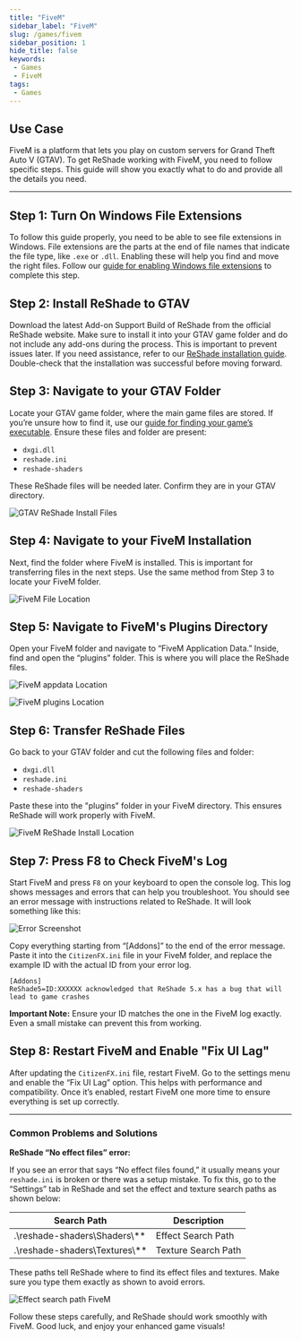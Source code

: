 ```yaml
---
title: "FiveM"
sidebar_label: "FiveM"
slug: /games/fivem
sidebar_position: 1
hide_title: false
keywords: 
 - Games
 - FiveM
tags:
 - Games
---
```


## Use Case
FiveM is a platform that lets you play on custom servers for Grand Theft Auto V (GTAV). To get ReShade working with FiveM, you need to follow specific steps. This guide will show you exactly what to do and provide all the details you need.

---

## Step 1: Turn On Windows File Extensions

To follow this guide properly, you need to be able to see file extensions in Windows. File extensions are the parts at the end of file names that indicate the file type, like `.exe` or `.dll`. Enabling these will help you find and move the right files. Follow our [guide for enabling Windows file extensions](../additionalguides/01enablefileextensions) to complete this step.

## Step 2: Install ReShade to GTAV

Download the latest Add-on Support Build of ReShade from the official ReShade website. Make sure to install it into your GTAV game folder and do not include any add-ons during the process. This is important to prevent issues later. If you need assistance, refer to our [ReShade installation guide](../reshade/installing/01reshadesetuptool). Double-check that the installation was successful before moving forward.

## Step 3: Navigate to your GTAV Folder

Locate your GTAV game folder, where the main game files are stored. If you’re unsure how to find it, use our [guide for finding your game’s executable](../additionalguides/03findgameexecutable). Ensure these files and folder are present:

- `dxgi.dll`
- `reshade.ini`
- `reshade-shaders`

These ReShade files will be needed later. Confirm they are in your GTAV directory.

![GTAV ReShade Install Files](./images/fivem-gtav-reshade-files.webp)

## Step 4: Navigate to your FiveM Installation

Next, find the folder where FiveM is installed. This is important for transferring files in the next steps. Use the same method from Step 3 to locate your FiveM folder.

![FiveM File Location](./images/fivem-file-location.webp)

## Step 5: Navigate to FiveM's Plugins Directory

Open your FiveM folder and navigate to “FiveM Application Data.” Inside, find and open the “plugins” folder. This is where you will place the ReShade files.

![FiveM appdata Location](./images/fivem-appdata-location.webp)

![FiveM plugins Location](./images/fivem-plugins-location.webp)

## Step 6: Transfer ReShade Files

Go back to your GTAV folder and cut the following files and folder:

- `dxgi.dll`
- `reshade.ini`
- `reshade-shaders`

Paste these into the "plugins" folder in your FiveM directory. This ensures ReShade will work properly with FiveM.

![FiveM ReShade Install Location](./images/fivem-reshade-install-location.webp)

## Step 7: Press F8 to Check FiveM's Log

Start FiveM and press `F8` on your keyboard to open the console log. This log shows messages and errors that can help you troubleshoot. You should see an error message with instructions related to ReShade. It will look something like this:

![Error Screenshot](./images/fivem-reshade-error.webp)

Copy everything starting from “[Addons]” to the end of the error message. Paste it into the `CitizenFX.ini` file in your FiveM folder, and replace the example ID with the actual ID from your error log.

```
[Addons]
ReShade5=ID:XXXXXX acknowledged that ReShade 5.x has a bug that will lead to game crashes
```

**Important Note:** Ensure your ID matches the one in the FiveM log exactly. Even a small mistake can prevent this from working.

## Step 8: Restart FiveM and Enable "Fix UI Lag"

After updating the `CitizenFX.ini` file, restart FiveM. Go to the settings menu and enable the “Fix UI Lag” option. This helps with performance and compatibility. Once it’s enabled, restart FiveM one more time to ensure everything is set up correctly.

---

### Common Problems and Solutions

**ReShade “No effect files” error:**

If you see an error that says “No effect files found,” it usually means your `reshade.ini` is broken or there was a setup mistake. To fix this, go to the “Settings” tab in ReShade and set the effect and texture search paths as shown below:

| Search Path                    | Description                |
|--------------------------------|----------------------------|
| .\reshade-shaders\Shaders\\**  | Effect Search Path         |
| .\reshade-shaders\Textures\\** | Texture Search Path        |

These paths tell ReShade where to find its effect files and textures. Make sure you type them exactly as shown to avoid errors.

![Effect search path FiveM](./images/fivem-no-effects.webp)

Follow these steps carefully, and ReShade should work smoothly with FiveM. Good luck, and enjoy your enhanced game visuals!